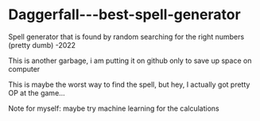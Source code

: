 # Daggerfall---best-spell-generator
Spell generator that is found by random searching for the right numbers (pretty dumb) -2022

This is another garbage, i am putting it on github only to save up space on computer

This is maybe the worst way to find the spell, but hey, I actually got pretty OP at the game...

Note for myself: maybe try machine learning for the calculations
